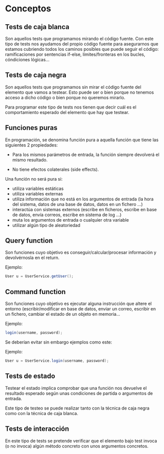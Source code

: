Conceptos
=========

Tests de caja blanca
--------------------

Son aquellos tests que programamos mirando el código fuente. Con este tipo de tests nos ayudamos del propio código fuente para asegurarnos que estamos cubriendo todos los caminos posibles que puede seguir el código: ramificaciones por sentencias if-else, límites/fronteras en los bucles, cóndiciones lógicas...

Tests de caja negra
-------------------

Son aquellos tests que programamos sin mirar el código fuente del elemento que vamos a testear. Esto puede ser o bien porque no tenemos acceso a dicho código o bien porque no queremos mirarlo.

Para programar este tipo de tests nos tienen que decir cuál es el comportamiento esperado del elemento que hay que testear.

Funciones puras
---------------

En programación, se denomina función pura a aquella función que tiene las siguientes 2 propiedades: 

- Para los mismos parámetros de entrada, la función siempre devolverá el mismo resultado.

- No tiene efectos colaterales (side effects).

Una función no será pura si:

- utiliza variables estáticas
- utiliza variables externas
- utiliza información que no está en los argumentos de entrada (la hora del sistema, datos de una base de datos, datos en un fichero ...)
- interactúa con sistemas externos (escribe en ficheros, escribe en base de datos, envía correos, escribe en sistema de log ...)
- muta los argumentos de entrada o cualquier otra variable
- utilizar algún tipo de aleatoriedad

Query function
--------------

Son funciones cuyo objetivo es conseguir/calcular/procesar información y devolvérnosla en el return.

Ejemplo: 

```java
User u = UserService.getUser();
```

Command function
----------------

Son funciones cuyo objetivo es ejecutar alguna instrucción que altere el entorno (escribir/modificar en base de datos, enviar un correo, escribir en un fichero, cambiar el estado de un objeto en memoria...

Ejemplo: 

```java
login(username, password);
```

Se deberían evitar sin embargo ejemplos como este:

Ejemplo: 

```java
User u = UserService.login(username, password);
```

Tests de estado
---------------

Testear el estado implica comprobar que una función nos devuelve el resultado esperado según unas condiciones de partida o argumentos de entrada.

Este tipo de testeo se puede realizar tanto con la técnica de caja negra como con la técnica de caja blanca.

Tests de interacción
--------------------

En este tipo de tests se pretende verificar que el elemento bajo test invoca (o no invoca) algún método concreto con unos argumentos concretos.


